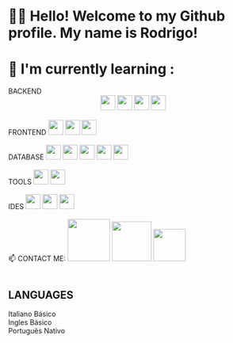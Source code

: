 # 👋👋 Hello! Welcome to my Github profile. My name is Rodrigo!

<div><h1>🌱 I'm currently learning :</h1></div>
BACKEND
<div align="center" > 
  <img loading="lazy" src="https://cdn.jsdelivr.net/gh/devicons/devicon/icons/java/java-original.svg" width="30" height="30"/>  
  <img src="https://cdn.jsdelivr.net/gh/devicons/devicon/icons/c/c-line.svg" width="30" height="30"/>
  <!--<img src="https://cdn.jsdelivr.net/gh/devicons/devicon/icons/csharp/csharp-line.svg" width="30" height="30" />-->
  <img src="https://cdn.jsdelivr.net/gh/devicons/devicon@latest/icons/spring/spring-original-wordmark.svg" width="30" height="30"/>
  <img src="https://cdn.jsdelivr.net/gh/devicons/devicon@latest/icons/nodejs/nodejs-original-wordmark.svg" width="30" height="30"/>
</div>  

<br>
<div>
  FRONTEND 
 <img src="https://cdn.jsdelivr.net/gh/devicons/devicon@latest/icons/html5/html5-original-wordmark.svg" width="30" height="30"/>
 <img src="https://cdn.jsdelivr.net/gh/devicons/devicon@latest/icons/css3/css3-original-wordmark.svg" width="30" height="30" />
 <img src="https://cdn.jsdelivr.net/gh/devicons/devicon@latest/icons/javascript/javascript-original.svg" width="30" height="30" />  
</div>

<br>
<div>
  DATABASE
  <img src="https://cdn.jsdelivr.net/gh/devicons/devicon@latest/icons/sqlite/sqlite-original-wordmark.svg" width="30" height="30"/>
  <img src="https://cdn.jsdelivr.net/gh/devicons/devicon@latest/icons/microsoftsqlserver/microsoftsqlserver-original-wordmark.svg" width="30" height="30"/>
  <img src="https://cdn.jsdelivr.net/gh/devicons/devicon@latest/icons/mysql/mysql-original-wordmark.svg" width="30" height="30"/>
  <img src="https://cdn.jsdelivr.net/gh/devicons/devicon@latest/icons/mongodb/mongodb-original-wordmark.svg" width="30" height="30" />
  <img src="https://cdn.jsdelivr.net/gh/devicons/devicon@latest/icons/oracle/oracle-original.svg" width="30" height="30"/>     
</div>

<br>
<div>
  TOOLS
  <img src="https://cdn.jsdelivr.net/gh/devicons/devicon@latest/icons/git/git-original.svg" width="30" height="30"/>
  <img src="https://cdn.jsdelivr.net/gh/devicons/devicon@latest/icons/github/github-original.svg" width="30" height="30"/>          
</div>

<br>
<div>
  IDES
  <img src="https://cdn.jsdelivr.net/gh/devicons/devicon@latest/icons/vscode/vscode-original.svg" width="30" height="30"/>
  <img src="https://cdn.jsdelivr.net/gh/devicons/devicon@latest/icons/eclipse/eclipse-original.svg" width="30" height="30"/>
  <img src="https://cdn.jsdelivr.net/gh/devicons/devicon@latest/icons/codepen/codepen-original.svg" width="30" height="30"/>     
</div>

<br>
<div>
📫 CONTACT ME:
<img src="https://img.shields.io/badge/WhatsApp-25D366?style=for-the-badge&logo=WhatsApp&logoColor=white" width="85" height=""/>
<img src="https://img.shields.io/badge/LinkedIn-0077B5?style=for-the-badge&logo=linkedin&logoColor=white" width="80" height=""/>
<img src="https://img.shields.io/badge/Gmail-D14836?style=for-the-badge&logo=gmail&logoColor=white" width="65" height=""/>
</div>

<br>

## LANGUAGES

Italiano Básico
<br>
Ingles Básico
<br>
Português Nativo
